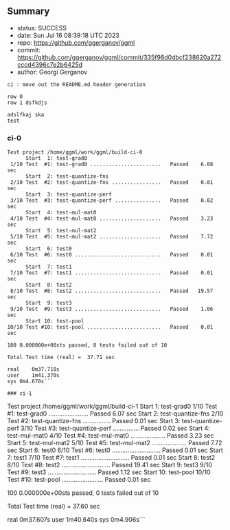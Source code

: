 ## Summary

- status: SUCCESS
- date:   Sun Jul 16 08:39:18 UTC 2023
- repo:   https://github.com/ggerganov/ggml
- commit: https://github.com/ggerganov/ggml/commit/335f98d0dbcf238620a272cccd4396c7e2b6425d
- author: Georgi Gerganov
```
ci : move out the README.md header generation

row 0
row 1 dsfkdjs

adslfkaj ska
test
```

### ci-0

```
Test project /home/ggml/work/ggml/build-ci-0
      Start  1: test-grad0
 1/10 Test  #1: test-grad0 .......................   Passed    6.08 sec
      Start  2: test-quantize-fns
 2/10 Test  #2: test-quantize-fns ................   Passed    0.01 sec
      Start  3: test-quantize-perf
 3/10 Test  #3: test-quantize-perf ...............   Passed    0.02 sec
      Start  4: test-mul-mat0
 4/10 Test  #4: test-mul-mat0 ....................   Passed    3.23 sec
      Start  5: test-mul-mat2
 5/10 Test  #5: test-mul-mat2 ....................   Passed    7.72 sec
      Start  6: test0
 6/10 Test  #6: test0 ............................   Passed    0.01 sec
      Start  7: test1
 7/10 Test  #7: test1 ............................   Passed    0.01 sec
      Start  8: test2
 8/10 Test  #8: test2 ............................   Passed   19.57 sec
      Start  9: test3
 9/10 Test  #9: test3 ............................   Passed    1.06 sec
      Start 10: test-pool
10/10 Test #10: test-pool ........................   Passed    0.01 sec

100 0.000000e+00sts passed, 0 tests failed out of 10

Total Test time (real) =  37.71 sec

real	0m37.718s
user	1m41.370s
sys	0m4.670s```

### ci-1

```
Test project /home/ggml/work/ggml/build-ci-1
      Start  1: test-grad0
 1/10 Test  #1: test-grad0 .......................   Passed    6.07 sec
      Start  2: test-quantize-fns
 2/10 Test  #2: test-quantize-fns ................   Passed    0.01 sec
      Start  3: test-quantize-perf
 3/10 Test  #3: test-quantize-perf ...............   Passed    0.02 sec
      Start  4: test-mul-mat0
 4/10 Test  #4: test-mul-mat0 ....................   Passed    3.23 sec
      Start  5: test-mul-mat2
 5/10 Test  #5: test-mul-mat2 ....................   Passed    7.72 sec
      Start  6: test0
 6/10 Test  #6: test0 ............................   Passed    0.01 sec
      Start  7: test1
 7/10 Test  #7: test1 ............................   Passed    0.01 sec
      Start  8: test2
 8/10 Test  #8: test2 ............................   Passed   19.41 sec
      Start  9: test3
 9/10 Test  #9: test3 ............................   Passed    1.12 sec
      Start 10: test-pool
10/10 Test #10: test-pool ........................   Passed    0.01 sec

100 0.000000e+00sts passed, 0 tests failed out of 10

Total Test time (real) =  37.60 sec

real	0m37.607s
user	1m40.640s
sys	0m4.906s```
